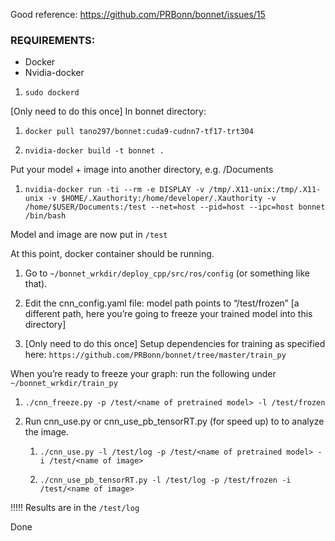﻿Good reference: https://github.com/PRBonn/bonnet/issues/15


### REQUIREMENTS:
* Docker
* Nvidia-docker


1. `sudo dockerd`


[Only need to do this once] In bonnet directory: 

1. `docker pull tano297/bonnet:cuda9-cudnn7-tf17-trt304`

2. `nvidia-docker build -t bonnet .`

Put your model + image into another directory, e.g. /Documents

1. `nvidia-docker run -ti --rm -e DISPLAY -v /tmp/.X11-unix:/tmp/.X11-unix -v $HOME/.Xauthority:/home/developer/.Xauthority -v /home/$USER/Documents:/test --net=host --pid=host --ipc=host bonnet /bin/bash`

Model and image are now put in `/test`

At this point, docker container should be running.
1. Go to `~/bonnet_wrkdir/deploy_cpp/src/ros/config` (or something like that).

2. Edit the cnn_config.yaml file: model path points to “/test/frozen” [a different path, here you’re going to freeze your trained model into this directory]

3. [Only need to do this once] Setup dependencies for training as specified here:
`https://github.com/PRBonn/bonnet/tree/master/train_py`

When you’re ready to freeze your graph: run the following under `~/bonnet_wrkdir/train_py`

1. `./cnn_freeze.py -p /test/<name of pretrained model> -l /test/frozen`

2. Run cnn_use.py or cnn_use_pb_tensorRT.py (for speed up) to to analyze the image.
   1. `./cnn_use.py -l /test/log -p /test/<name of pretrained model> -i /test/<name of image>`

   2. `./cnn_use_pb_tensorRT.py -l /test/log -p /test/frozen -i /test/<name of image>`


!!!!!
Results are in the `/test/log`

Done

